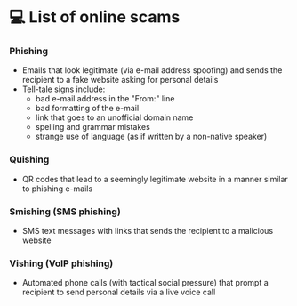 # 💻 List of online scams

### Phishing

* Emails that look legitimate (via e-mail address spoofing) and sends the recipient to a fake website asking for personal details
* Tell-tale signs include:&#x20;
  * bad e-mail address in the "From:" line
  * bad formatting of the e-mail
  * link that goes to an unofficial domain name
  * spelling and grammar mistakes&#x20;
  * strange use of language (as if written by a non-native speaker)&#x20;

### Quishing

* QR codes that lead to a seemingly legitimate website in a manner similar to phishing e-mails&#x20;

### Smishing (SMS phishing)

* SMS text messages with links that sends the recipient to a malicious website

### Vishing (VoIP phishing)

* Automated phone calls (with tactical social pressure) that prompt a recipient to send personal details via a live voice call&#x20;
